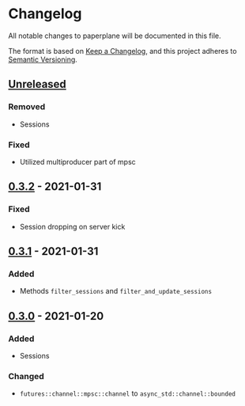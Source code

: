 # Changelog

All notable changes to paperplane will be documented in this file.

The format is based on [Keep a Changelog](https://keepachangelog.com/en/1.0.0),
and this project adheres to [Semantic Versioning](https://doc.rust-lang.org/cargo/reference/semver.html).

## [Unreleased]

### Removed

- Sessions

### Fixed

- Utilized multiproducer part of mpsc

## [0.3.2] - 2021-01-31

### Fixed

- Session dropping on server kick

## [0.3.1] - 2021-01-31

### Added

- Methods `filter_sessions` and `filter_and_update_sessions`

## [0.3.0] - 2021-01-20

### Added

- Sessions

### Changed

- `futures::channel::mpsc::channel` to `async_std::channel::bounded`

[unreleased]: https://gitlab.com/rasmusmerzin/paperplane/compare/v0.3.2...master
[0.3.2]: https://gitlab.com/rasmusmerzin/paperplane/compare/v0.3.1...v0.3.2
[0.3.1]: https://gitlab.com/rasmusmerzin/paperplane/compare/v0.3.0...v0.3.1
[0.3.0]: https://gitlab.com/rasmusmerzin/paperplane/compare/v0.2.2...v0.3.0
